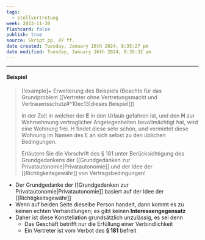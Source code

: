 ```yaml
---
tags:
  - stellvertretung
week: 2023-11-30
flashcard: false
publish: true
source: Skript pp. 47 ff.
date created: Tuesday, January 16th 2024, 8:35:27 pm
date modified: Tuesday, January 16th 2024, 8:35:32 pm
---
```

***
#### Beispiel

> [!example]+ Erweiterung des Beispiels 
> (Beachte für das Grundproblem [[Vertreter ohne Vertretungsmacht und Vertrauensschutz#^10ec13|dieses Beispiel]])
> 
> In der Zeit in welcher der **E** in den Urlaub gefahren ist, und den **H** zur Wahrnehmung vertraglicher Angelegenheiten bevollmächtigt hat, wird eine Wohnung frei. H findet diese sehr schön, und vermietet diese Wohnung im Namen des E an sich selbst zu den üblichen Bedingungen.
> 
> Erläutern Sie die Vorschrift des § 181 unter Berücksichtigung des Grundgedankens der [[Grundgedanken zur Privatautonomie|Privatautonomie]] und der Idee der [[Richtigkeitsgewähr]] von Vertragsbedingungen! 

- Der Grundgedanke der [[Grundgedanken zur Privatautonomie|Privatautonomie]] basiert auf der Idee der [[Richtigkeitsgewähr]]
- Wenn auf beiden Seite dieselbe Person handelt, dann kommt es zu keinen echten Verhandlungen; es gibt keinen **Interessengegensatz**
- Daher ist diese Konstellation grundsätzlich unzulässig, es sei denn
	- Das Geschäft betrifft nur die Erfüllung einer Verbindlichkeit
	- Ein Vertreter ist vom Verbot des **§ 181** befreit


